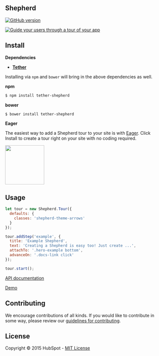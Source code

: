 ## Shepherd

[![GitHub
version](https://badge.fury.io/gh/HubSpot%2Fshepherd.svg)](http://badge.fury.io/gh/HubSpot%2Fshepherd)


[![Guide your users through a tour of your app](http://i.imgur.com/LDhfBvd.png)](http://github.hubspot.com/shepherd/docs/welcome)


## Install

__Dependencies__

* __[Tether](https://github.com/HubSpot/tether)__

Installing via `npm` and `bower` will bring in the above dependencies as well.


__npm__
```sh
$ npm install tether-shepherd
```

__bower__
```sh
$ bower install tether-shepherd
```

__Eager__

The easiest way to add a Shepherd tour to your site is with [Eager](http://eager.io).
Click Install to create a tour right on your site with no coding required.

<a href="https://eager.io/app/AalP5veMma6s/install?source=button">
  <img src="https://install.eager.io/install-button.png" border="0" width="126">
</a>


## Usage

```javascript
let tour = new Shepherd.Tour({
  defaults: {
    classes: 'shepherd-theme-arrows'
  }
});

tour.addStep('example', {
  title: 'Example Shepherd',
  text: 'Creating a Shepherd is easy too! Just create ...',
  attachTo: '.hero-example bottom',
  advanceOn: '.docs-link click'
});

tour.start();
```

[API documentation](http://github.hubspot.com/shepherd/)

[Demo](http://github.hubspot.com/shepherd/docs/welcome/)


## Contributing

We encourage contributions of all kinds. If you would like to contribute in some way, please review our [guidelines for contributing](CONTRIBUTING.md).


## License
Copyright &copy; 2015 HubSpot - [MIT License](LICENSE)
